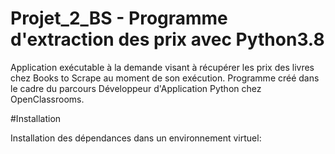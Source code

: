 # Projet_2_BS - Programme d'extraction des prix avec Python3.8

Application exécutable à la demande visant à récupérer les prix des livres chez Books to Scrape au moment de son exécution. 
Programme créé dans le cadre du parcours Développeur d'Application Python chez OpenClassrooms.

#Installation

Installation des dépendances dans un environnement virtuel: